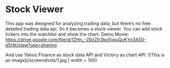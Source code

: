 # Stock Viewer
This app was designed for analyzing trading data, but there’s no free detailed trading data api. So it becomes a stock viewer. You can add stock tickers into the watchlist and show the chart.
Demo Movie: https://drive.google.com/file/d/1ZHn_-Z6zZtr3ko5jwuQvKYn3A50-q5Hk/view?usp=sharing

And use Yahoo Finance as stock data API and Victory as chart API.
![This is an image](/screenshots/1.jpg | width = 100)
